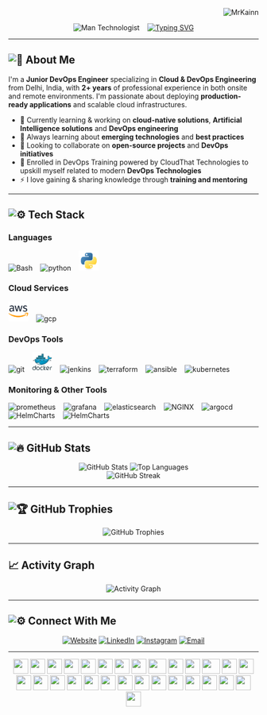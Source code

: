 <p align="right"> <img src="https://komarev.com/ghpvc/?username=MrKainn&color=brightgreen&style=flat-square" alt="MrKainn" /></p>

<p align="center">
  <img src="https://raw.githubusercontent.com/Tarikul-Islam-Anik/Animated-Fluent-Emojis/master/Emojis/People%20with%20professions/Man%20Technologist%20Light%20Skin%20Tone.png" alt="Man Technologist" width="85" height="85" />
    &nbsp;&nbsp;
  <a href="https://git.io/typing-svg">
    <img src="https://readme-typing-svg.herokuapp.com?font=Fira+Code&size=25&weight=600&pause=500&color=2E9EF7&center=false&vCenter=true&width=735&lines=👋+Hi,+I'm+Kartik+Kain;Junior+DevOps+Engineer;2%2B+Years+of+Experience;Google+Associate+Cloud+Engineer+certified" alt="Typing SVG" />
  </a>
</p>



---

<h2 align="left"><img src="https://fonts.gstatic.com/s/e/notoemoji/latest/1f680/512.gif" alt="🚀" width="32" height="32"> About Me</h2>

I'm a **Junior DevOps Engineer** specializing in **Cloud & DevOps Engineering** from Delhi, India, with **2+ years** of professional experience in both onsite and remote environments. I'm passionate about deploying **production-ready applications** and scalable cloud infrastructures.

- 🔭 Currently learning & working on **cloud-native solutions**, **Artificial Intelligence solutions** and **DevOps engineering**
- 🌱 Always learning about **emerging technologies** and **best practices**
- 👯 Looking to collaborate on **open-source projects** and **DevOps initiatives**
- 💬 Enrolled in DevOps Training powered by CloudThat Technologies to upskill myself related to modern **DevOps Technologies**
- ⚡ I love gaining & sharing knowledge through **training and mentoring**

---

<h2 align="left"><img src="https://user-images.githubusercontent.com/74038190/216122028-c05b52fb-983e-4ee8-8811-6f30cd9ea5d5.png" alt="⚙" width="40" height="40"> Tech Stack</h2> 

### **Languages**
<p align="left">
  <img src="https://www.vectorlogo.zone/logos/gnu_bash/gnu_bash-official.svg" alt="Bash" width="85" height="85"/>
  &nbsp;&nbsp;
  <img src="https://www.vectorlogo.zone/logos/linux/linux-icon.svg" alt="python" width="40" height="40"/>
  &nbsp;&nbsp;
  <img src="https://raw.githubusercontent.com/devicons/devicon/master/icons/python/python-original.svg" alt="python" width="40" height="40"/>
  &nbsp;&nbsp;
</p>

### **Cloud Services**
<p align="left">
  <img src="https://raw.githubusercontent.com/devicons/devicon/master/icons/amazonwebservices/amazonwebservices-original-wordmark.svg" alt="aws" width="40" height="40"/>
  &nbsp;&nbsp;
  <img src="https://www.vectorlogo.zone/logos/google_cloud/google_cloud-icon.svg" alt="gcp" width="40" height="40"/>
  &nbsp;&nbsp;
</p>

### **DevOps Tools**  
<p align="left">
  <img src="https://www.vectorlogo.zone/logos/git-scm/git-scm-icon.svg" alt="git" width="40" height="40"/>
  &nbsp;&nbsp;
  <img src="https://raw.githubusercontent.com/devicons/devicon/master/icons/docker/docker-original-wordmark.svg" alt="docker" width="40" height="40"/>
  &nbsp;&nbsp;
  <img src="https://www.vectorlogo.zone/logos/jenkins/jenkins-icon.svg" alt="jenkins" width="40" height="40"/>
  &nbsp;&nbsp;
  <img src="https://www.vectorlogo.zone/logos/terraformio/terraformio-icon.svg" alt="terraform" width="40" height="40"/>
  &nbsp;&nbsp;
  <img src="https://www.vectorlogo.zone/logos/ansible/ansible-icon.svg" alt="ansible" width="40" height="40"/>
  &nbsp;&nbsp;
  <img src="https://www.vectorlogo.zone/logos/kubernetes/kubernetes-icon.svg" alt="kubernetes" width="40" height="40"/>
  &nbsp;&nbsp;
</p>

### **Monitoring & Other Tools**
<p align="left">
  <img src="https://www.vectorlogo.zone/logos/prometheusio/prometheusio-icon.svg" alt="prometheus" width="40" height="40"/>
  &nbsp;&nbsp;
  <img src="https://www.vectorlogo.zone/logos/grafana/grafana-icon.svg" alt="grafana" width="40" height="40"/>
  &nbsp;&nbsp;
  <img src="https://www.vectorlogo.zone/logos/amazon_cloudwatch/amazon_cloudwatch-ar21.svg" alt="elasticsearch" width="95" height="95"/>
  &nbsp;&nbsp;
  <img src="https://www.vectorlogo.zone/logos/nginx/nginx-icon.svg" alt="NGINX" width="40" height="40"/>
  &nbsp;&nbsp;
  <img src="https://www.vectorlogo.zone/logos/argoprojio/argoprojio-icon.svg" alt="argocd" width="40" height="40"/>
  &nbsp;&nbsp;
  <img src="https://www.vectorlogo.zone/logos/helmsh/helmsh-icon.svg" alt="HelmCharts" width="40" height="40"/>
  &nbsp;&nbsp;
  <img src="https://www.vectorlogo.zone/logos/atlassian_jira/atlassian_jira-ar21~bgwhite.svg" alt="HelmCharts" width="80" height="80"/>
  &nbsp;&nbsp;
</p>

---

<h2 align="left"><img src="https://fonts.gstatic.com/s/e/notoemoji/latest/1f525/512.gif" alt="🔥" width="32" height="32"> GitHub Stats </h2>

<div align="center">
  <img src="https://github-readme-stats.vercel.app/api?username=MrKainn&show_icons=true&theme=tokyonight&hide_border=true&count_private=true" alt="GitHub Stats" height="165">
  <img src="https://github-readme-stats.vercel.app/api/top-langs/?username=MrKainn&layout=compact&theme=tokyonight&hide_border=true" alt="Top Languages" height="165">
</div>

<div align="center">
  <img src="https://github-readme-streak-stats.herokuapp.com/?user=MrKainn&theme=tokyonight&hide_border=true" alt="GitHub Streak" width="400">
</div>

---

<h2 align="left"><img src="https://raw.githubusercontent.com/Tarikul-Islam-Anik/Animated-Fluent-Emojis/master/Emojis/Activities/Party%20Popper.png" alt="🏆" width="40" height="40"> GitHub Trophies</h2>
<div align="center">
  <img src="https://github-profile-trophy.vercel.app/?username=MrKainn&theme=tokyonight&no-frame=true&no-bg=true&margin-w=4" alt="GitHub Trophies">
</div>

---

## 📈 Activity Graph
<div align="center">
  <img src="https://github-readme-activity-graph.vercel.app/graph?username=MrKainn&theme=tokyo-night&hide_border=true" alt="Activity Graph">
</div>

---

<h2 align="left"><img src="https://user-images.githubusercontent.com/74038190/214644145-264f4759-7633-441e-9d67-d8dda9d50d26.gif" alt="⚙" width="90" height="90"> Connect With Me</h2>

<div align="center">
  
[![Website](https://img.shields.io/badge/Portfolio-blue?style=for-the-badge&logo=google-chrome&logoColor=white)](https://www..com)
[![LinkedIn](https://img.shields.io/badge/LinkedIn-red?style=for-the-badge&logo=linkedin&logoColor=white)](https://www.linkedin.com/in/kartikkain/)
[![Instagram](https://img.shields.io/badge/Instagram-blue?style=for-the-badge&logo=instagram&logoColor=white)](https://www.instagram.com/its.me.kain/)
[![Email](https://img.shields.io/badge/Email_Me-red?style=for-the-badge&logo=gmail&logoColor=white)](mailto:kartikkain6@gmail.com)

</div>

---

<div align="center">
    <img src="https://cultofthepartyparrot.com/parrots/hd/60fpsparrot.gif" width="30" height="30"/>
    <img src="https://cultofthepartyparrot.com/parrots/hd/mustacheparrot.gif" width="30" height="30"/>
    <img src="https://cultofthepartyparrot.com/parrots/hd/scienceparrot.gif" width="30" height="30"/>
    <img src="https://cultofthepartyparrot.com/parrots/hd/pirateparrot.gif" width="30" height="30"/>
    <img src="https://cultofthepartyparrot.com/parrots/hd/githubparrot.gif" width="30" height="30"/>
    <img src="https://cultofthepartyparrot.com/flags/hd/indiaparrot.gif" width="30" height="30"/>
    <img src="https://cultofthepartyparrot.com/parrots/hd/hypnoparrotdark.gif" width="30" height="30"/>
    <img src="https://cultofthepartyparrot.com/parrots/databaseparrot.gif" width="30" height="30"/>
    <img src="https://cultofthepartyparrot.com/parrots/asyncparrot.gif" width="36" height="30"/>
    <img src="https://cultofthepartyparrot.com/parrots/hd/jumpingparrot.gif" width="30" height="30"/>
    <img src="https://cultofthepartyparrot.com/parrots/hd/60fpsparrot.gif" width="30" height="30"/>
    <img src="https://cultofthepartyparrot.com/parrots/fixparrot.gif" width="36" height="30"/>
    <img src="https://cultofthepartyparrot.com/parrots/hd/opensourceparrot.gif" width="30" height="30"/>
    <img src="https://cultofthepartyparrot.com/parrots/hd/dealwithitnowparrot.gif" width="30" height="30"/>
    <img src="https://cultofthepartyparrot.com/parrots/hd/hypnoparrotlight.gif" width="30" height="30"/>
    <img src="https://cultofthepartyparrot.com/parrots/databaseparrot.gif" width="30" height="30"/>
    <img src="https://cultofthepartyparrot.com/parrots/slomoparrot.gif" width="30" height="30"/>
    <img src="https://cultofthepartyparrot.com/parrots/hd/laptop_parrot.gif" width="30" height="30"/>
    <img src="https://cultofthepartyparrot.com/parrots/hd/levitationparrot.gif" width="30" height="30"/>
    <img src="https://cultofthepartyparrot.com/parrots/hd/60fpsparrot.gif" width="30" height="30"/>
    <img src="https://cultofthepartyparrot.com/parrots/hd/meldparrot.gif" width="30" height="30"/>
    <img src="https://cultofthepartyparrot.com/parrots/hd/footballparrot.gif" width="30" height="30"/>
    <img src="https://cultofthepartyparrot.com/parrots/hd/moonwalkingparrot.gif" width="30" height="30"/>
    <img src="https://cultofthepartyparrot.com/parrots/hd/dealwithitnowparrot.gif" width="30" height="30"/>
    <img src="https://cultofthepartyparrot.com/parrots/hd/hypnoparrotlight.gif" width="30" height="30"/>
    <img src="https://cultofthepartyparrot.com/parrots/hd/stableparrot.gif" width="30" height="30"/>
    <img src="https://cultofthepartyparrot.com/parrots/hd/scienceparrot.gif" width="30" height="30"/>
    <img src="https://cultofthepartyparrot.com/parrots/hd/pirateparrot.gif" width="30" height="30"/>
    <img src="https://cultofthepartyparrot.com/parrots/hd/illuminatiparrot.gif" width="30" height="30"/>
</div>
